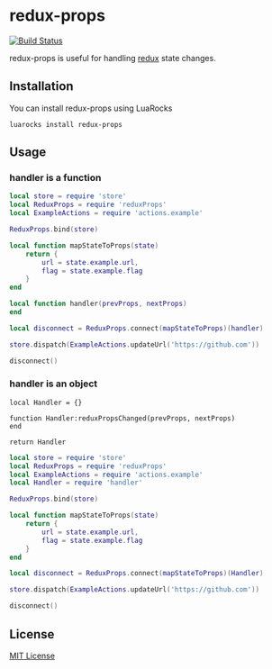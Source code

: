 # redux-props
[![Build Status](https://api.travis-ci.org/pyericz/redux-props.svg?branch=master)](https://travis-ci.org/pyericz/redux-props)

redux-props is useful for handling [redux](https://github.com/pyericz/redux-lua) state changes.

## Installation
You can install redux-props using LuaRocks
```
luarocks install redux-props
```

## Usage
### handler is a function
```lua
local store = require 'store'
local ReduxProps = require 'reduxProps'
local ExampleActions = require 'actions.example'

ReduxProps.bind(store)

local function mapStateToProps(state)
    return {
        url = state.example.url,
        flag = state.example.flag
    }
end

local function handler(prevProps, nextProps)
end

local disconnect = ReduxProps.connect(mapStateToProps)(handler)

store.dispatch(ExampleActions.updateUrl('https://github.com'))

disconnect()
```

### handler is an object
```
local Handler = {}

function Handler:reduxPropsChanged(prevProps, nextProps)
end

return Handler
```
```lua
local store = require 'store'
local ReduxProps = require 'reduxProps'
local ExampleActions = require 'actions.example'
local Handler = require 'handler'

ReduxProps.bind(store)

local function mapStateToProps(state)
    return {
        url = state.example.url,
        flag = state.example.flag
    }
end

local disconnect = ReduxProps.connect(mapStateToProps)(Handler)

store.dispatch(ExampleActions.updateUrl('https://github.com'))

disconnect()
```

## License
[MIT License](https://github.com/pyericz/redux-props/blob/master/LICENSE)
